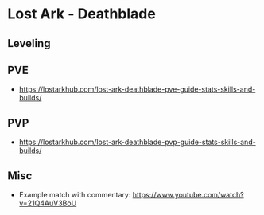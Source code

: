 # Lost Ark - Deathblade

## Leveling

## PVE

- https://lostarkhub.com/lost-ark-deathblade-pve-guide-stats-skills-and-builds/

## PVP

- https://lostarkhub.com/lost-ark-deathblade-pvp-guide-stats-skills-and-builds/

## Misc

- Example match with commentary: https://www.youtube.com/watch?v=21Q4AuV3BoU
